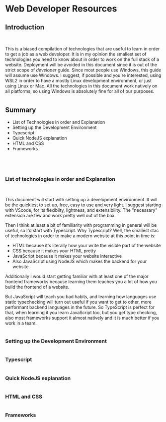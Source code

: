 # Web Developer Resources

## Introduction

<br>

This is a biased compilation of technologies that are useful to learn in order to get a job as a web developer. It is in my opinion the smallest set of technologies you need to know about in order to work on the full stack of a website. Deployment will be avoided in this document since it is out of the strict scope of *developer* guide. Since most people use Windows, this guide will assume use Windows. I suggest, if possible and you're interested, using WSL2 in order to have a mostly Linux development environment, or just using Linux or Mac. All the technologies in this document work natively on all platforms, so using Windows is absolutely fine for all of our purposes.

#

## Summary

- List of Technologies in order and Explanation
- Setting up the Development Environment
- Typescript
- Quick NodeJS explanation
- HTML and CSS
- Frameworks

# 

<br>

### List of technologies in order and Explanation

<br>

This document will start with setting up a development environment. It will be the quickiest to set up, free, easy to use and very light. I suggest starting with VScode, for its flexibilty, lightness, and extensibility.
The "necessary" extension are few and work pretty well out of the box.

Then I think at least a bit of familiarity with programming in general will be useful, so I'd start with Typescript. Why Typescript? Well, the smallest stac of technologies in order to make a modern website at this point in time is:


- HTML because it's literally how your write the visible part of the website
- CSS because it makes your HTML pretty
- JavaScript because it makes your website interactive
- Also JavaScript using NodeJS which makes the backend for your website


Additionally I would start getting familiar with at least one of the major frontend frameworks because learning them teaches you a lot of how you build the frontend of a website.

But JavaScript will teach you bad habits, and  learning how languages use static typechecking will turn out useful if you want to get to other, more performant backend languages in the future. So TypeScript is perfect for that, when learning it you learn JavaScript too, but you get type checking, also most frameworks support it almost natively and it is much better if you work in a team.


#

### Setting up the Development Environment

#

### Typescript

#

### Quick NodeJS explanation

#

### HTML and CSS

#

### Frameworks
